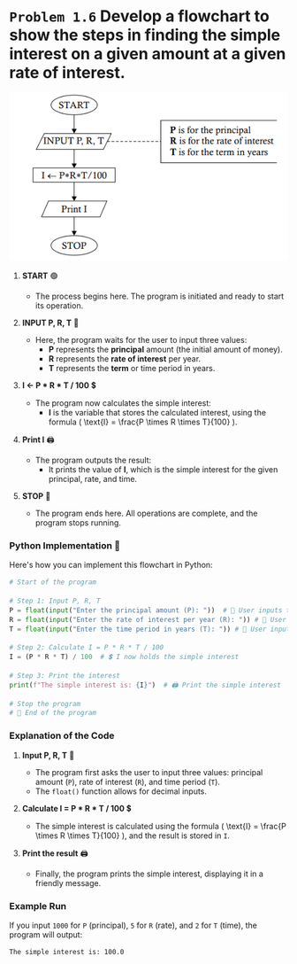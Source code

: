 # `Problem 1.6` Develop a flowchart to show the steps in finding the simple interest on a given amount at a given rate of interest.
<p align="center">
<img src="./images/problem1.6.PNG">
</p>

1. **START** 🟢
   - The process begins here. The program is initiated and ready to start its operation.

2. **INPUT P, R, T** 📝
   - Here, the program waits for the user to input three values:
     - **P** represents the **principal** amount (the initial amount of money).
     - **R** represents the **rate of interest** per year.
     - **T** represents the **term** or time period in years.

3. **I ← P * R * T / 100** 💲
   - The program now calculates the simple interest:
     - **I** is the variable that stores the calculated interest, using the formula \( \text{I} = \frac{P \times R \times T}{100} \).

4. **Print I** 🖨️
   - The program outputs the result:
     - It prints the value of **I**, which is the simple interest for the given principal, rate, and time.

5. **STOP** 🔴
   - The program ends here. All operations are complete, and the program stops running.

### Python Implementation 🐍

Here's how you can implement this flowchart in Python:

```python
# Start of the program

# Step 1: Input P, R, T
P = float(input("Enter the principal amount (P): "))  # 📝 User inputs the principal amount
R = float(input("Enter the rate of interest per year (R): ")) # 📝 User inputs the rate of interest
T = float(input("Enter the time period in years (T): ")) # 📝 User inputs the time period

# Step 2: Calculate I = P * R * T / 100
I = (P * R * T) / 100  # 💲 I now holds the simple interest

# Step 3: Print the interest
print(f"The simple interest is: {I}")  # 🖨️ Print the simple interest

# Stop the program
# 🔴 End of the program
```

### Explanation of the Code

1. **Input P, R, T** 📝
   - The program first asks the user to input three values: principal amount (`P`), rate of interest (`R`), and time period (`T`).
   - The `float()` function allows for decimal inputs.

2. **Calculate I = P * R * T / 100** 💲
   - The simple interest is calculated using the formula \( \text{I} = \frac{P \times R \times T}{100} \), and the result is stored in `I`.

3. **Print the result** 🖨️
   - Finally, the program prints the simple interest, displaying it in a friendly message.

### Example Run
If you input `1000` for `P` (principal), `5` for `R` (rate), and `2` for `T` (time), the program will output:

```
The simple interest is: 100.0
```